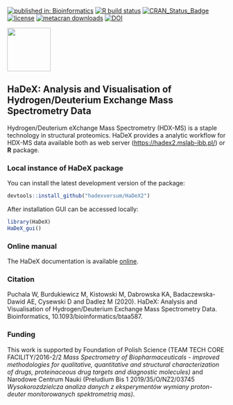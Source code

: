 [![published in: Bioinformatics](https://img.shields.io/badge/published%20in-Bioinformatics-green.svg)](http://dx.doi.org/10.1093/bioinformatics/btaa587)
[![R build status](https://github.com/hadexversum/HaDeX/workflows/R-CMD-check/badge.svg)](https://github.com/hadexversum/HaDeX/actions)
[![CRAN_Status_Badge](https://www.r-pkg.org/badges/version/HaDeX)](https://cran.r-project.org/package=HaDeX)
[![license](https://img.shields.io/badge/license-GPL--3-blue.svg)](https://www.gnu.org/licenses/gpl-3.0.en.html)
[![metacran downloads](https://cranlogs.r-pkg.org/badges/grand-total/HaDeX)](https://cran.r-project.org/package=HaDeX)
[![DOI](https://zenodo.org/badge/170578005.svg)](https://zenodo.org/badge/latestdoi/170578005)


<p>
  <img src="https://raw.githubusercontent.com/hadexversum/HaDeX/master/inst/HaDeX/HaDeX.png" width="100">
</p>

## HaDeX: Analysis and Visualisation of Hydrogen/Deuterium Exchange Mass Spectrometry Data 

Hydrogen/Deuterium eXchange Mass Spectrometry (HDX-MS) is a staple technology in structural proteomics. HaDeX provides a analytic workflow for HDX-MS data available both as web server (https://hadex2.mslab-ibb.pl/) or **R** package.


### Local instance of HaDeX package

You can install the latest development version of the package:

```R
devtools::install_github("hadexversum/HaDeX2")
```

After installation GUI can be accessed locally:

```R
library(HaDeX)
HaDeX_gui()
```

### Online manual

The HaDeX documentation is available [online](https://hadexversum.github.io/HaDeX2/).

### Citation

Puchala W, Burdukiewicz M, Kistowski M, Dabrowska KA, Badaczewska-Dawid AE, Cysewski D and Dadlez M (2020). HaDeX: Analysis and Visualisation of Hydrogen/Deuterium Exchange Mass Spectrometry Data. Bioinformatics, 10.1093/bioinformatics/btaa587.

### Funding  

This work is supported by Foundation of Polish Science (TEAM TECH CORE FACILITY/2016-2/2 *Mass Spectrometry of Biopharmaceuticals - improved methodologies for qualitative, quantitative and structural characterization of drugs, proteinaceous drug targets and diagnostic molecules)* and Narodowe Centrum Nauki (Preludium Bis 1 2019/35/O/NZ2/03745 *Wysokorozdzielcza analiza danych z eksperymentów wymiany proton-deuter monitorowanych spektrometrią mas)*.
